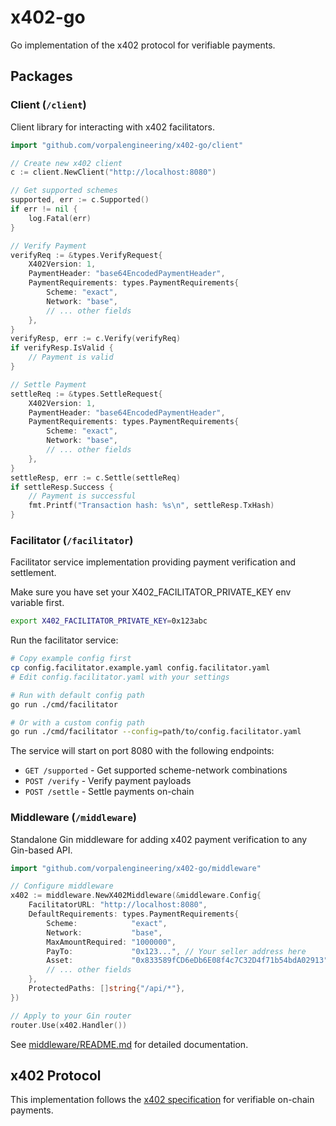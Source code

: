 # x402-go

Go implementation of the x402 protocol for verifiable payments.

## Packages

### Client (`/client`)

Client library for interacting with x402 facilitators.

```go
import "github.com/vorpalengineering/x402-go/client"

// Create new x402 client
c := client.NewClient("http://localhost:8080")

// Get supported schemes
supported, err := c.Supported()
if err != nil {
    log.Fatal(err)
}

// Verify Payment
verifyReq := &types.VerifyRequest{
    X402Version: 1,
    PaymentHeader: "base64EncodedPaymentHeader",
    PaymentRequirements: types.PaymentRequirements{
        Scheme: "exact",
        Network: "base",
        // ... other fields
    },
}
verifyResp, err := c.Verify(verifyReq)
if verifyResp.IsValid {
    // Payment is valid
}

// Settle Payment
settleReq := &types.SettleRequest{
    X402Version: 1,
    PaymentHeader: "base64EncodedPaymentHeader",
    PaymentRequirements: types.PaymentRequirements{
        Scheme: "exact",
        Network: "base",
        // ... other fields
    },
}
settleResp, err := c.Settle(settleReq)
if settleResp.Success {
    // Payment is successful
    fmt.Printf("Transaction hash: %s\n", settleResp.TxHash)
}
```

### Facilitator (`/facilitator`)

Facilitator service implementation providing payment verification and settlement.

Make sure you have set your X402_FACILITATOR_PRIVATE_KEY env variable first.

```bash
export X402_FACILITATOR_PRIVATE_KEY=0x123abc
```

Run the facilitator service:
```bash
# Copy example config first
cp config.facilitator.example.yaml config.facilitator.yaml
# Edit config.facilitator.yaml with your settings

# Run with default config path
go run ./cmd/facilitator

# Or with a custom config path
go run ./cmd/facilitator --config=path/to/config.facilitator.yaml
```

The service will start on port 8080 with the following endpoints:
- `GET /supported` - Get supported scheme-network combinations
- `POST /verify` - Verify payment payloads
- `POST /settle` - Settle payments on-chain

### Middleware (`/middleware`)

Standalone Gin middleware for adding x402 payment verification to any Gin-based API.

```go
import "github.com/vorpalengineering/x402-go/middleware"

// Configure middleware
x402 := middleware.NewX402Middleware(&middleware.Config{
    FacilitatorURL: "http://localhost:8080",
    DefaultRequirements: types.PaymentRequirements{
        Scheme:            "exact",
        Network:           "base",
        MaxAmountRequired: "1000000",
        PayTo:             "0x123...", // Your seller address here
        Asset:             "0x833589fCD6eDb6E08f4c7C32D4f71b54bdA02913",
        // ... other fields
    },
    ProtectedPaths: []string{"/api/*"},
})

// Apply to your Gin router
router.Use(x402.Handler())
```

See [middleware/README.md](./middleware/README.md) for detailed documentation.

## x402 Protocol

This implementation follows the [x402 specification](https://github.com/coinbase/x402) for verifiable on-chain payments.
